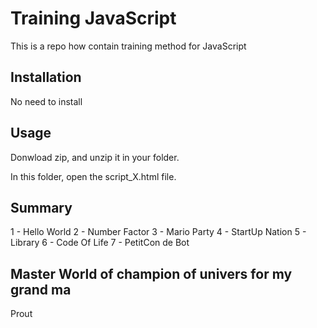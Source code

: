 # Training JavaScript

This is a repo how contain training method for JavaScript

## Installation

No need to install


## Usage

Donwload zip, and unzip it in your folder.

In this folder, open the script_X.html file.

## Summary

1 - Hello World
2 - Number Factor
3 - Mario Party
4 - StartUp Nation
5 - Library
6 - Code Of Life
7 - PetitCon de Bot

## Master World of champion of univers for my grand ma
Prout
